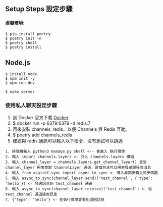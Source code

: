 ## Setup Steps 設定步驟

#### 虛擬環境:
```
$ pip install poetry
$ poetry init -n
$ poetry shell
$ poetry install
```
## Node.js
```
$ install node
$ npm init -y
$ npm run dev
```
```
$ make server
```

### 使用私人聊天設定步驟
1. 到 Docker 官方下載 [Docker](https://www.docker.com/) 
2. $ docker run -p 6379:6379 -d redis:7
3. 再來安裝 channels_redis，以便 Channels 與 Redis 互動。
4. $ poetry add channels_redis
5. 確認與 redis 通訊可以輸入以下指令，沒有測試可以跳過

```
1. 終端機輸入 python3 manage.py shell <-- 會進入 執行環境
2. 輸入 import channels.layers <- 引入 channels.layers 模組
3. 輸入 channel_layer = channels.layers.get_channel_layer() 宣告 channel_layer 用來拿取 ChannelLayer 通道，這個方法可以用來發送跟接收消息
4. 輸入 from asgiref.sync import async_to_sync <- 導入非同步轉入同步函數 
5. 輸入 async_to_sync(channel_layer.send)('test_channel', {'type': 'hello'}) <- 發送訊息到 test_channel 通道
6. 輸入 async_to_sync(channel_layer.receive)('test_channel') <- 從 test_channel 通道接收訊息
7. {'type': 'hello'} <- 在執行環境會看到這則訊息
```

